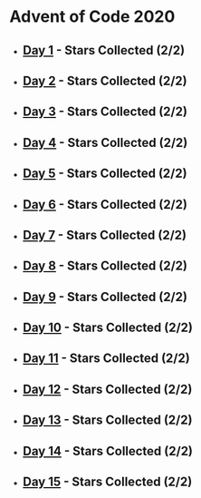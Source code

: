 # Advent of Code 2020

* ## [Day 1](https://adventofcode.com/2020/day/1) - Stars Collected (2/2)
* ## [Day 2](https://adventofcode.com/2020/day/2) - Stars Collected (2/2)
* ## [Day 3](https://adventofcode.com/2020/day/3) - Stars Collected (2/2)
* ## [Day 4](https://adventofcode.com/2020/day/4) - Stars Collected (2/2)
* ## [Day 5](https://adventofcode.com/2020/day/5) - Stars Collected (2/2)
* ## [Day 6](https://adventofcode.com/2020/day/6) - Stars Collected (2/2)
* ## [Day 7](https://adventofcode.com/2020/day/7) - Stars Collected (2/2)
* ## [Day 8](https://adventofcode.com/2020/day/8) - Stars Collected (2/2)
* ## [Day 9](https://adventofcode.com/2020/day/9) - Stars Collected (2/2)
* ## [Day 10](https://adventofcode.com/2020/day/10) - Stars Collected (2/2)
* ## [Day 11](https://adventofcode.com/2020/day/11) - Stars Collected (2/2)
* ## [Day 12](https://adventofcode.com/2020/day/12) - Stars Collected (2/2)
* ## [Day 13](https://adventofcode.com/2020/day/13) - Stars Collected (2/2)
* ## [Day 14](https://adventofcode.com/2020/day/14) - Stars Collected (2/2)
* ## [Day 15](https://adventofcode.com/2020/day/15) - Stars Collected (2/2)
